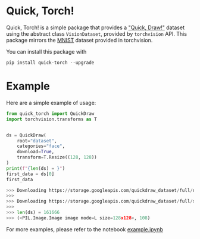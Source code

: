 # Quick, Torch!

Quick, Torch! is a simple package that provides a ["Quick, Draw!"](https://github.com/googlecreativelab/quickdraw-dataset) dataset using the abstract class `VisionDataset`, provided by `torchvision` API. This package mirrors the [MNIST](https://pytorch.org/vision/stable/generated/torchvision.datasets.MNIST.html) dataset provided in torchvision.

You can install this package with
```
pip install quick-torch --upgrade
```

# Example
Here are a simple example of usage:
```python
from quick_torch import QuickDraw
import torchvision.transforms as T


ds = QuickDraw(
    root="dataset", 
    categories="face", 
    download=True, 
    transform=T.Resize((128, 128))
)
print(f"{len(ds) = }")
first_data = ds[0]
first_data

>>> Downloading https://storage.googleapis.com/quickdraw_dataset/full/numpy_bitmap/face.npy
>>> 
>>> Downloading https://storage.googleapis.com/quickdraw_dataset/full/simplified/face.ndjson
>>> 
>>> len(ds) = 161666
>>> (<PIL.Image.Image image mode=L size=128x128>, 108)
```

For more examples, please refer to the notebook [example.ipynb](https://github.com/framunoz/quick-torch/blob/main/example.ipynb)
